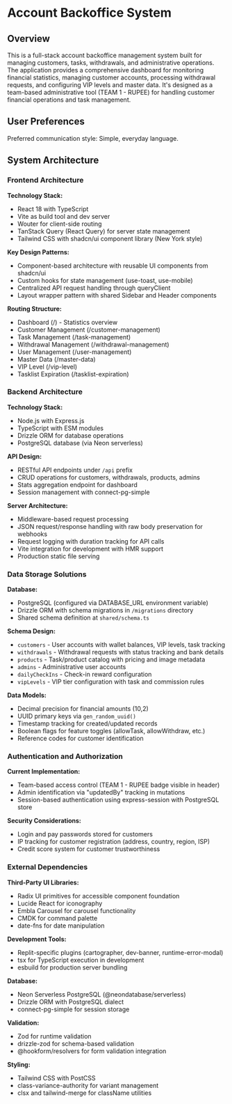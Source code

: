 # Account Backoffice System

## Overview

This is a full-stack account backoffice management system built for managing customers, tasks, withdrawals, and administrative operations. The application provides a comprehensive dashboard for monitoring financial statistics, managing customer accounts, processing withdrawal requests, and configuring VIP levels and master data. It's designed as a team-based administrative tool (TEAM 1 - RUPEE) for handling customer financial operations and task management.

## User Preferences

Preferred communication style: Simple, everyday language.

## System Architecture

### Frontend Architecture

**Technology Stack:**
- React 18 with TypeScript
- Vite as build tool and dev server
- Wouter for client-side routing
- TanStack Query (React Query) for server state management
- Tailwind CSS with shadcn/ui component library (New York style)

**Key Design Patterns:**
- Component-based architecture with reusable UI components from shadcn/ui
- Custom hooks for state management (use-toast, use-mobile)
- Centralized API request handling through queryClient
- Layout wrapper pattern with shared Sidebar and Header components

**Routing Structure:**
- Dashboard (/) - Statistics overview
- Customer Management (/customer-management)
- Task Management (/task-management)
- Withdrawal Management (/withdrawal-management)
- User Management (/user-management)
- Master Data (/master-data)
- VIP Level (/vip-level)
- Tasklist Expiration (/tasklist-expiration)

### Backend Architecture

**Technology Stack:**
- Node.js with Express.js
- TypeScript with ESM modules
- Drizzle ORM for database operations
- PostgreSQL database (via Neon serverless)

**API Design:**
- RESTful API endpoints under `/api` prefix
- CRUD operations for customers, withdrawals, products, admins
- Stats aggregation endpoint for dashboard
- Session management with connect-pg-simple

**Server Architecture:**
- Middleware-based request processing
- JSON request/response handling with raw body preservation for webhooks
- Request logging with duration tracking for API calls
- Vite integration for development with HMR support
- Production static file serving

### Data Storage Solutions

**Database:**
- PostgreSQL (configured via DATABASE_URL environment variable)
- Drizzle ORM with schema migrations in `/migrations` directory
- Shared schema definition at `shared/schema.ts`

**Schema Design:**
- `customers` - User accounts with wallet balances, VIP levels, task tracking
- `withdrawals` - Withdrawal requests with status tracking and bank details
- `products` - Task/product catalog with pricing and image metadata
- `admins` - Administrative user accounts
- `dailyCheckIns` - Check-in reward configuration
- `vipLevels` - VIP tier configuration with task and commission rules

**Data Models:**
- Decimal precision for financial amounts (10,2)
- UUID primary keys via `gen_random_uuid()`
- Timestamp tracking for created/updated records
- Boolean flags for feature toggles (allowTask, allowWithdraw, etc.)
- Reference codes for customer identification

### Authentication and Authorization

**Current Implementation:**
- Team-based access control (TEAM 1 - RUPEE badge visible in header)
- Admin identification via "updatedBy" tracking in mutations
- Session-based authentication using express-session with PostgreSQL store

**Security Considerations:**
- Login and pay passwords stored for customers
- IP tracking for customer registration (address, country, region, ISP)
- Credit score system for customer trustworthiness

### External Dependencies

**Third-Party UI Libraries:**
- Radix UI primitives for accessible component foundation
- Lucide React for iconography
- Embla Carousel for carousel functionality
- CMDK for command palette
- date-fns for date manipulation

**Development Tools:**
- Replit-specific plugins (cartographer, dev-banner, runtime-error-modal)
- tsx for TypeScript execution in development
- esbuild for production server bundling

**Database:**
- Neon Serverless PostgreSQL (@neondatabase/serverless)
- Drizzle ORM with PostgreSQL dialect
- connect-pg-simple for session storage

**Validation:**
- Zod for runtime validation
- drizzle-zod for schema-based validation
- @hookform/resolvers for form validation integration

**Styling:**
- Tailwind CSS with PostCSS
- class-variance-authority for variant management
- clsx and tailwind-merge for className utilities